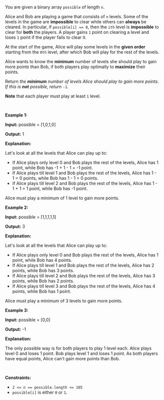You are given a binary array `possible` of length `n`.


Alice and Bob are playing a game that consists of `n` levels. Some of the levels in the game are **impossible** to clear while others can **always** be cleared. In particular, if `possible[i] == 0`, then the `ith` level is **impossible** to clear for **both** the players. A player gains `1` point on clearing a level and loses `1` point if the player fails to clear it.


At the start of the game, Alice will play some levels in the **given order** starting from the `0th` level, after which Bob will play for the rest of the levels.


Alice wants to know the **minimum** number of levels she should play to gain more points than Bob, if both players play optimally to **maximize** their points.


Return *the **minimum** number of levels Alice should play to gain more points*. *If this is **not** possible, return* `-1`.


**Note** that each player must play at least `1` level.


 


**Example 1:**



**Input:** possible = [1,0,1,0]


**Output:** 1


**Explanation:**


Let's look at all the levels that Alice can play up to:


* If Alice plays only level 0 and Bob plays the rest of the levels, Alice has 1 point, while Bob has -1 + 1 - 1 = -1 point.
* If Alice plays till level 1 and Bob plays the rest of the levels, Alice has 1 - 1 = 0 points, while Bob has 1 - 1 = 0 points.
* If Alice plays till level 2 and Bob plays the rest of the levels, Alice has 1 - 1 + 1 = 1 point, while Bob has -1 point.


Alice must play a minimum of 1 level to gain more points.



**Example 2:**



**Input:** possible = [1,1,1,1,1]


**Output:** 3


**Explanation:**


Let's look at all the levels that Alice can play up to:


* If Alice plays only level 0 and Bob plays the rest of the levels, Alice has 1 point, while Bob has 4 points.
* If Alice plays till level 1 and Bob plays the rest of the levels, Alice has 2 points, while Bob has 3 points.
* If Alice plays till level 2 and Bob plays the rest of the levels, Alice has 3 points, while Bob has 2 points.
* If Alice plays till level 3 and Bob plays the rest of the levels, Alice has 4 points, while Bob has 1 point.


Alice must play a minimum of 3 levels to gain more points.



**Example 3:**



**Input:** possible = [0,0]


**Output:** -1


**Explanation:**


The only possible way is for both players to play 1 level each. Alice plays level 0 and loses 1 point. Bob plays level 1 and loses 1 point. As both players have equal points, Alice can't gain more points than Bob.



 


**Constraints:**


* `2 <= n == possible.length <= 105`
* `possible[i]` is either `0` or `1`.


